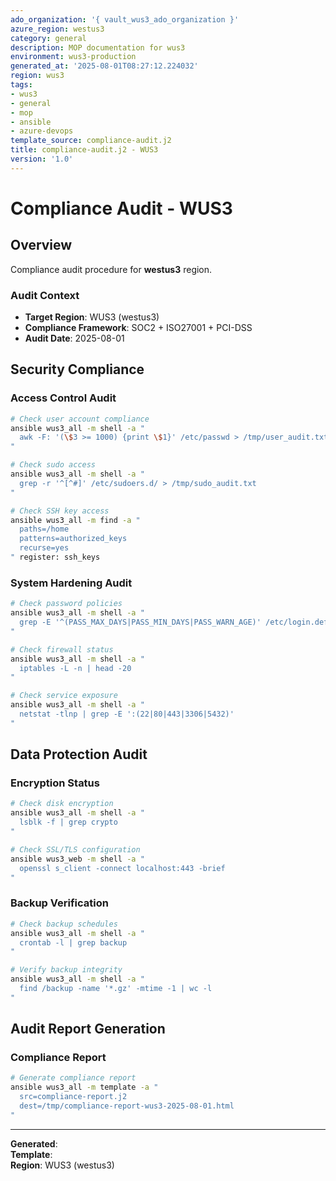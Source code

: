 ```yaml
---
ado_organization: '{ vault_wus3_ado_organization }'
azure_region: westus3
category: general
description: MOP documentation for wus3
environment: wus3-production
generated_at: '2025-08-01T08:27:12.224032'
region: wus3
tags:
- wus3
- general
- mop
- ansible
- azure-devops
template_source: compliance-audit.j2
title: compliance-audit.j2 - WUS3
version: '1.0'
---
```



# Compliance Audit - WUS3

## Overview

Compliance audit procedure for **westus3** region.

### Audit Context

- **Target Region**: WUS3 (westus3)
- **Compliance Framework**: SOC2 + ISO27001 + PCI-DSS
- **Audit Date**: 2025-08-01

## Security Compliance

### Access Control Audit
```bash
# Check user account compliance
ansible wus3_all -m shell -a "
  awk -F: '(\$3 >= 1000) {print \$1}' /etc/passwd > /tmp/user_audit.txt
"

# Check sudo access
ansible wus3_all -m shell -a "
  grep -r '^[^#]' /etc/sudoers.d/ > /tmp/sudo_audit.txt
"

# Check SSH key access
ansible wus3_all -m find -a "
  paths=/home
  patterns=authorized_keys
  recurse=yes
" register: ssh_keys
```

### System Hardening Audit
```bash
# Check password policies
ansible wus3_all -m shell -a "
  grep -E '^(PASS_MAX_DAYS|PASS_MIN_DAYS|PASS_WARN_AGE)' /etc/login.defs
"

# Check firewall status
ansible wus3_all -m shell -a "
  iptables -L -n | head -20
"

# Check service exposure
ansible wus3_all -m shell -a "
  netstat -tlnp | grep -E ':(22|80|443|3306|5432)'
"
```

## Data Protection Audit

### Encryption Status
```bash
# Check disk encryption
ansible wus3_all -m shell -a "
  lsblk -f | grep crypto
"

# Check SSL/TLS configuration
ansible wus3_web -m shell -a "
  openssl s_client -connect localhost:443 -brief
"
```

### Backup Verification
```bash
# Check backup schedules
ansible wus3_all -m shell -a "
  crontab -l | grep backup
"

# Verify backup integrity
ansible wus3_all -m shell -a "
  find /backup -name '*.gz' -mtime -1 | wc -l
"
```

## Audit Report Generation

### Compliance Report
```bash
# Generate compliance report
ansible wus3_all -m template -a "
  src=compliance-report.j2
  dest=/tmp/compliance-report-wus3-2025-08-01.html
"
```

---

**Generated**:   
**Template**:   
**Region**: WUS3 (westus3)